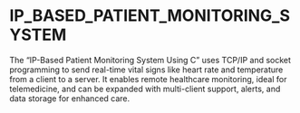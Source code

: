 # IP_BASED_PATIENT_MONITORING_SYSTEM
The “IP-Based Patient Monitoring System Using C” uses TCP/IP and socket programming to send real-time vital signs like heart rate and temperature from a client to a server. It enables remote healthcare monitoring, ideal for telemedicine, and can be expanded with multi-client support, alerts, and data storage for enhanced care.
